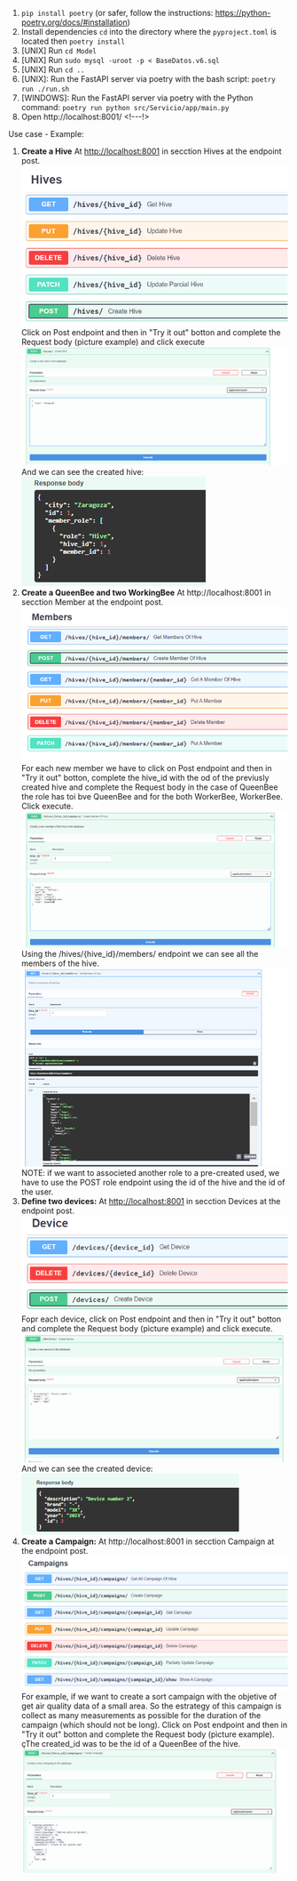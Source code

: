  
1. `pip install poetry` (or safer, follow the instructions: https://python-poetry.org/docs/#installation)
2. Install dependencies `cd` into the directory where the `pyproject.toml` is located then `poetry install`
3. [UNIX] Run `cd Model` 
4. [UNIX] Run `sudo mysql -uroot -p < BaseDatos.v6.sql`
5. [UNIX] Run `cd ..`
6. [UNIX]: Run the FastAPI server via poetry with the bash script: `poetry run ./run.sh`
6. [WINDOWS]: Run the FastAPI server via poetry with the Python command: `poetry run python src/Servicio/app/main.py`
7. Open http://localhost:8001/ <!---!> 


Use case - Example: 

1. **Create a Hive** At [http://localhost:8001](http://localhost:8001) in secction Hives at the endpoint post. 
![plot](./Picture_readme/Hive_section.PNG)
Click on Post endpoint and then in "Try it out" botton and complete the Request body (pìcture example) and click execute 
![plot](./Picture_readme/Hive_post.PNG)
And we can see the created hive: 
![plot](./Picture_readme/hive_zaragoza.PNG)
2. **Create a QueenBee and two WorkingBee** At http://localhost:8001 in secction Member at the endpoint post. 
![plot](./Picture_readme/Member_section.PNG)
For each new member we have to click on Post endpoint and then in "Try it out" botton, complete the hive_id with the od of the previusly created  hive and complete the Request body in the case of QueenBee the role has toi bve QueenBee and for the both WorkerBee, WorkerBee. Click execute.
![plot](./Picture_readme/Member_post.PNG)
Using the /hives/{hive_id}/members/ endpoint we can see all the members of the hive. 
![plot](./Picture_readme/Miembros_result.PNG)
NOTE: if we want to associeted another role to a pre-created used, we have to use the POST role endpoint using the id of the hive and the id of the user. 
3. **Define two devices:**  At [http://localhost:8001](http://localhost:8001) in secction Devices at the endpoint post. 
![plot](./Picture_readme/Device_section.PNG)
Fopr each device, click on Post endpoint and then in "Try it out" botton and complete the Request body (pìcture example) and click execute. 
![plot](./Picture_readme/Device_post.PNG)
And we can see the created device: 
![plot](./Picture_readme/Device_result.PNG)
4. **Create a Campaign:** At http://localhost:8001 in secction Campaign at the endpoint post. 
![plot](./Picture_readme/Campaign_section.PNG)
For example, if we want to create a sort campaign with the objetive of get air quality data of a small area. So the estrategy of this campaign is collect as many measurements as possible for the duration of the campaign (which should not be long). Click on Post endpoint and then in "Try it out" botton and complete the Request body (pìcture example). çThe created_id was to be the id of a QueenBee  of the hive.  
![plot](./Picture_readme/Campaign_post.PNG)
